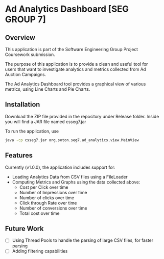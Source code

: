 # Ad Analytics Dashboard [SEG GROUP 7]

## Overview

This application is part of the Software Engineering Group Project Coursework submission.

The purpose of this application is to provide a clean and useful tool for users that want to
investigate analytics and metrics collected from Ad Auction Campaigns.

The Ad Analytics Dashboard tool provides a graphical view of various metrics, using Line Charts
and Pie Charts.

## Installation

Download the ZIP file provided in the repository under Release folder.
Inside you will find a JAR file named csseg7.jar

To run the application, use
```bash
java -cp csseg7.jar org.soton.seg7.ad_analytics.view.MainView
```

## Features

Currently (v1.0.0), the application includes support for:
* Loading Analytics Data from CSV files using a FileLoader
* Computing Metrics and Graphs using the data collected above:
    * Cost per Click over time
    * Number of Impressions over time
    * Number of clicks over time
    * Click through Rate over time
    * Number of conversions over time
    * Total cost over time

## Future Work

- [ ] Using Thread Pools to handle the parsing of large CSV files, for faster parsing
- [ ] Adding filtering capabilities

